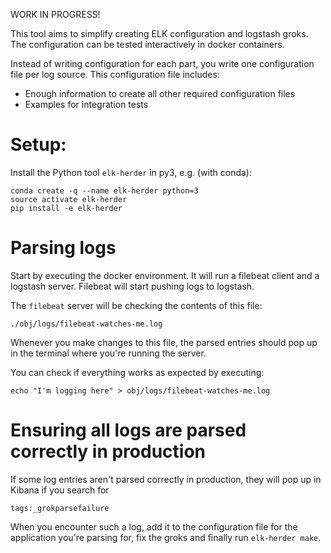 WORK IN PROGRESS!

This tool aims to simplify creating ELK configuration and logstash groks. The configuration can be tested interactively in docker containers.

Instead of writing configuration for each part, you write one configuration file per log source. This configuration file includes:

* Enough information to create all other required configuration files
* Examples for integration tests

# Setup:

Install the Python tool `elk-herder` in py3, e.g. (with conda):

    conda create -q --name elk-herder python=3
    source activate elk-herder
    pip install -e elk-herder

# Parsing logs

Start by executing the docker environment. It will run a filebeat client and a logstash server. Filebeat will start pushing logs to logstash.

The `filebeat` server will be checking the contents of this file:

    ./obj/logs/filebeat-watches-me.log

Whenever you make changes to this file, the parsed entries should pop up in the terminal where you're running the server.

You can check if everything works as expected by executing:

    echo "I'm logging here" > obj/logs/filebeat-watches-me.log

# Ensuring all logs are parsed correctly in production

If some log entries aren't parsed correctly in production, they will pop up in Kibana if you search for

    tags:_grokparsefailure

When you encounter such a log, add it to the configuration file for the application you're parsing for, fix the groks and finally run `elk-herder make`.
